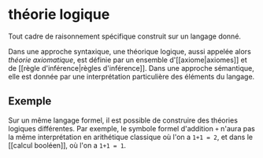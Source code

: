# théorie logique
Tout cadre de raisonnement spécifique construit sur un langage donné.

Dans une approche syntaxique, une théorique logique, aussi appelée alors _théorie axiomatique_, est définie par un ensemble d'[[axiome|axiomes]] et de [[règle d'inférence|règles d'inférence]].
Dans une approche sémantique, elle est donnée par une interprétation particulière des éléments du langage.

## Exemple
Sur un même langage formel, il est possible de construire des théories logiques différentes. Par exemple, le symbole formel d'addition `+` n'aura pas la même interprétation en arithétique classique où l'on a `1+1 = 2`, et dans le [[calcul booléen]], où l'on a `1+1 = 1`.



